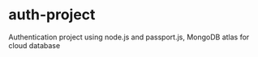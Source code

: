 # auth-project
Authentication project using node.js and passport.js,
MongoDB atlas for cloud database
